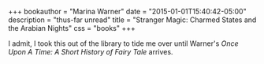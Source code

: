 +++
bookauthor = "Marina Warner"
date = "2015-01-01T15:40:42-05:00"
description = "thus-far unread"
title = "Stranger Magic: Charmed States and the Arabian Nights"
css = "books"
+++

I admit, I took this out of the library to tide me over until Warner's _Once Upon A Time: A Short History of Fairy Tale_ arrives.